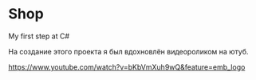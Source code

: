 # Shop
My first step at C#

На создание этого проекта я был вдохновлён 
видеороликом на ютуб.

https://www.youtube.com/watch?v=bKbVmXuh9wQ&feature=emb_logo
